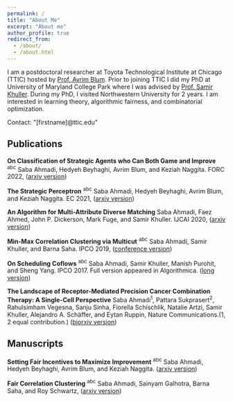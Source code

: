 ```yaml
---
permalink: /
title: "About Me"
excerpt: "About me"
author_profile: true
redirect_from: 
  - /about/
  - /about.html
---
```


I am a postdoctoral researcher at Toyota Technological Institute at Chicago (TTIC) hosted by [Prof. Avrim Blum](https://home.ttic.edu/~avrim/). Prior to joining TTIC I did my PhD at University of Maryland College Park where I was advised by [Prof. Samir Khuller](http://www.cs.umd.edu/users/samir/). During my PhD, I visited Northwestern University for 2 years. I am interested in learning theory, algorithmic fairness, and combinatorial optimization.

Contact: "[firstname]@ttic.edu"


## Publications
**On Classification of Strategic Agents who Can Both Game and Improve** <sup>abc</sup> Saba Ahmadi, Hedyeh Beyhaghi, Avrim Blum, and Keziah Naggita. FORC 2022, ([arxiv version](https://arxiv.org/pdf/2203.00124.pdf))

**The Strategic Perceptron** <sup>abc</sup> Saba Ahmadi, Hedyeh Beyhaghi, Avrim Blum, and Keziah Naggita. EC 2021, ([arxiv version](https://arxiv.org/pdf/2008.01710.pdf))

**An Algorithm for Multi-Attribute Diverse Matching** Saba Ahmadi, Faez Ahmed, John P. Dickerson, Mark Fuge, and Samir Khuller. IJCAI 2020, ([arxiv version](https://arxiv.org/pdf/1909.03350.pdf))

**Min-Max Correlation Clustering via Multicut** <sup>abc</sup> Saba Ahmadi, Samir Khuller, and Barna Saha. IPCO 2019, ([conference version](https://link.springer.com/chapter/10.1007/978-3-030-17953-3_2))

**On Scheduling Coflows** <sup>abc</sup> Saba Ahmadi, Samir Khuller, Manish Purohit, and Sheng Yang. IPCO 2017. Full version appeared in Algorithmica. ([long version](https://sabaahmadi.github.io/files/coflow.pdf))

**The Landscape of Receptor-Mediated Precision Cancer Combination Therapy: A Single-Cell Perspective** Saba Ahmadi<sup>1</sup>, Pattara Sukprasert<sup>2</sup>, Rahulsimham Vegesna,  Sanju Sinha, Fiorella Schischlik, Natalie Artzi, Samir Khuller, Alejandro A. Schäffer, and Eytan Ruppin, Nature Communications.(1, 2 equal contribution.) ([biorxiv version](https://www.biorxiv.org/content/10.1101/2020.01.28.923532v4.full.pdf+html))


## Manuscripts 

**Setting Fair Incentives to Maximize Improvement** <sup>abc</sup> Saba Ahmadi, Hedyeh Beyhaghi, Avrim Blum, and Keziah Naggita. ([arxiv version](https://arxiv.org/pdf/2203.00134.pdf))

**Fair Correlation Clustering** <sup>abc</sup> Saba Ahmadi, Sainyam Galhotra, Barna Saha, and Roy Schwartz, ([arxiv version](https://arxiv.org/abs/2002.03508))


